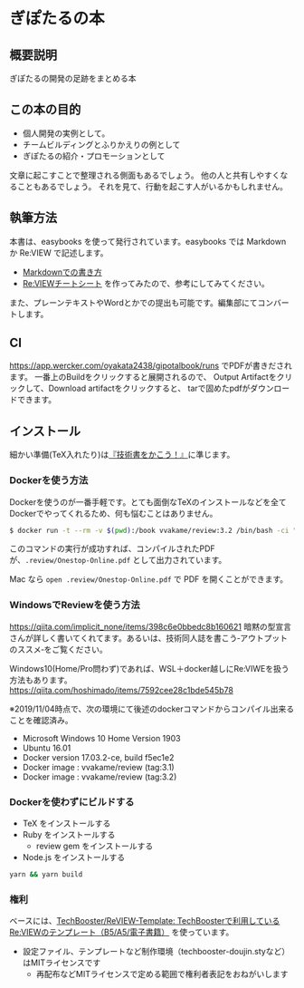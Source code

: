 # ぎぽたるの本

## 概要説明
ぎぽたるの開発の足跡をまとめる本

## この本の目的
* 個人開発の実例として。
* チームビルディングとふりかえりの例として
* ぎぽたるの紹介・プロモーションとして

文章に起こすことで整理される側面もあるでしょう。
他の人と共有しやすくなることもあるでしょう。
それを見て、行動を起こす人がいるかもしれません。

## 執筆方法

本書は、easybooks を使って発行されています。easybooks では Markdown か Re:VIEW で記述します。

* [Markdownでの書き方](https://raw.githubusercontent.com/erukiti/easybooks/master/example/about-easybooks.md)
* [Re:VIEWチートシート](https://gist.github.com/erukiti/c4e3189dda179a0f0b73299fb5787838) を作ってみたので、参考にしてみてください。

また、プレーンテキストやWordとかでの提出も可能です。編集部にてコンバートします。

## CI
https://app.wercker.com/oyakata2438/gipotalbook/runs
でPDFが書きだされます。
一番上のBuildをクリックすると展開されるので、
Output Artifactをクリックして、Download artifactをクリックすると、
tarで固めたpdfがダウンロードできます。

## インストール

細かい準備(TeX入れたり)は[『技術書をかこう！』](https://github.com/TechBooster/C89-FirstStepReVIEW-v2)に準じます。

### Dockerを使う方法

Dockerを使うのが一番手軽です。とても面倒なTeXのインストールなどを全てDockerでやってくれるため、何も悩むことはありません。

```sh
$ docker run -t --rm -v $(pwd):/book vvakame/review:3.2 /bin/bash -ci "cd /book && yarn && yarn build"
```

このコマンドの実行が成功すれば、コンパイルされたPDFが、`.review/Onestop-Online.pdf` として出力されています。

Mac なら `open .review/Onestop-Online.pdf` で PDF を開くことができます。

### WindowsでReviewを使う方法

https://qiita.com/implicit_none/items/398c6e0bbedc8b160621
暗黙の型宣言さんが詳しく書いてくれてます。あるいは、技術同人誌を書こう‐アウトプットのススメ‐をご覧ください。

Windows10(Home/Pro問わず)であれば、WSL＋docker越しにRe:VIWEを扱う方法もあります。https://qiita.com/hoshimado/items/7592cee28c1bde545b78

※2019/11/04時点で、次の環境にて後述のdockerコマンドからコンパイル出来ることを確認済み。

<!-- (3.1指定は、2.x環境と共存のため) -->

* Microsoft Windows 10 Home Version 1903 
* Ubuntu 16.01
* Docker version 17.03.2-ce, build f5ec1e2
* Docker image : vvakame/review (tag:3.1)
* Docker image : vvakame/review (tag:3.2)

### Dockerを使わずにビルドする

* TeX をインストールする
* Ruby をインストールする
  * review gem をインストールする
* Node.js をインストールする

```sh
yarn && yarn build
```

### 権利

ベースには、[TechBooster/ReVIEW\-Template: TechBoosterで利用しているRe:VIEWのテンプレート（B5/A5/電子書籍）](https://github.com/TechBooster/ReVIEW-Template) を使っています。

  * 設定ファイル、テンプレートなど制作環境（techbooster-doujin.styなど）はMITライセンスです
    * 再配布などMITライセンスで定める範囲で権利者表記をおねがいします
